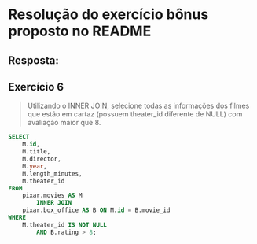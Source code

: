 # Resolução do exercício bônus proposto no README

## Resposta:

## Exercício 6
> Utilizando o INNER JOIN, selecione todas as informações dos filmes que estão em cartaz (possuem theater_id diferente de NULL) com avaliação maior que 8.
```SQL
SELECT 
    M.id,
    M.title,
    M.director,
    M.year,
    M.length_minutes,
    M.theater_id
FROM
    pixar.movies AS M
        INNER JOIN
    pixar.box_office AS B ON M.id = B.movie_id
WHERE
    M.theater_id IS NOT NULL
        AND B.rating > 8;
```